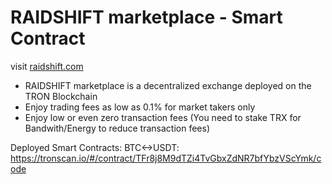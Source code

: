 # RAIDSHIFT marketplace - Smart Contract

visit [raidshift.com](http://raidshift.com)

* RAIDSHIFT marketplace is a decentralized exchange deployed on the TRON Blockchain
* Enjoy trading fees as low as 0.1% for market takers only
* Enjoy low or even zero transaction fees (You need to stake TRX for Bandwith/Energy to reduce transaction fees)

Deployed Smart Contracts:
BTC<->USDT: https://tronscan.io/#/contract/TFr8j8M9dTZi4TvGbxZdNR7bfYbzVScYmk/code
